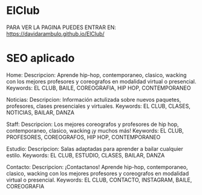 # ElClub
PARA VER LA PAGINA PUEDES ENTRAR EN:
https://davidarambulo.github.io/ElClub/

# SEO aplicado
Home:
Descripcion: Aprende hip-hop, contemporaneo, clasico, wacking con los mejores profesores y coreografos en modalidad virtual o presencial.
Keywords: EL CLUB, BAILE, COREOGRAFIA, HIP HOP, CONTEMPORANEO

Noticias:
Descripcion: Información actulizada sobre nuevos paquetes, profesores, clases presenciales y virtuales.
Keywords: EL CLUB, CLASES, NOTICIAS, BAILAR, DANZA

Staff:
Descripcion: Los mejores coreografos y profesores de hip hop, contemporaneo, clasico, wacking ¡y muchos más!
Keywords: EL CLUB, PROFESORES, COREOGRAFOS, HIP HOP, CONTEMPORANEO

Estudio:
Descripcion: Salas adaptadas para aprender a bailar cualquier estilo.
Keywords: EL CLUB, ESTUDIO, CLASES, BAILAR, DANZA

Contacto:
Descripcion: ¡Contactanos! Aprende hip-hop, contemporaneo, clasico, wacking con los mejores profesores y coreografos en modalidad virtual o presencial.
Keywords: EL CLUB, CONTACTO, INSTAGRAM, BAILE, COREOGRAFIA